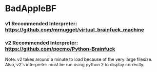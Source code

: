 # BadAppleBF
### v1 Recommended Interpreter: https://github.com/mrnugget/virtual_brainfuck_machine
### v2 Recommended Interpreter: https://github.com/pocmo/Python-Brainfuck
Note: v2 takes around a minute to load because of the very large filesize.
      Also, v2's interpreter must be run using python 2 to display correctly.